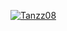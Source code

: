 [![Tanzz08](https://circleci.com/gh/Tanzz08/GameHub.svg?style=svg)](https://circleci.com/gh/Tanzz08/GameHub)
